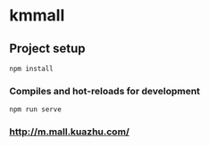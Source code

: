 # kmmall

## Project setup
```
npm install
```

### Compiles and hot-reloads for development
```
npm run serve
```

### http://m.mall.kuazhu.com/

